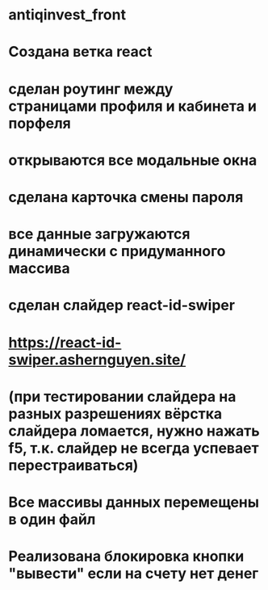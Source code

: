 # antiqinvest_front

# Создана ветка react
# сделан роутинг между страницами профиля и кабинета и порфеля
# открываются все модальные окна
# сделана карточка смены пароля
# все данные загружаются динамически с придуманного массива
# сделан слайдер react-id-swiper 
# https://react-id-swiper.ashernguyen.site/ 
# (при тестировании слайдера на разных разрешениях вёрстка слайдера ломается, нужно нажать f5, т.к. слайдер не всегда успевает перестраиваться)
# Все массивы данных перемещены в один файл
# Реализована блокировка кнопки "вывести" если на счету нет денег




